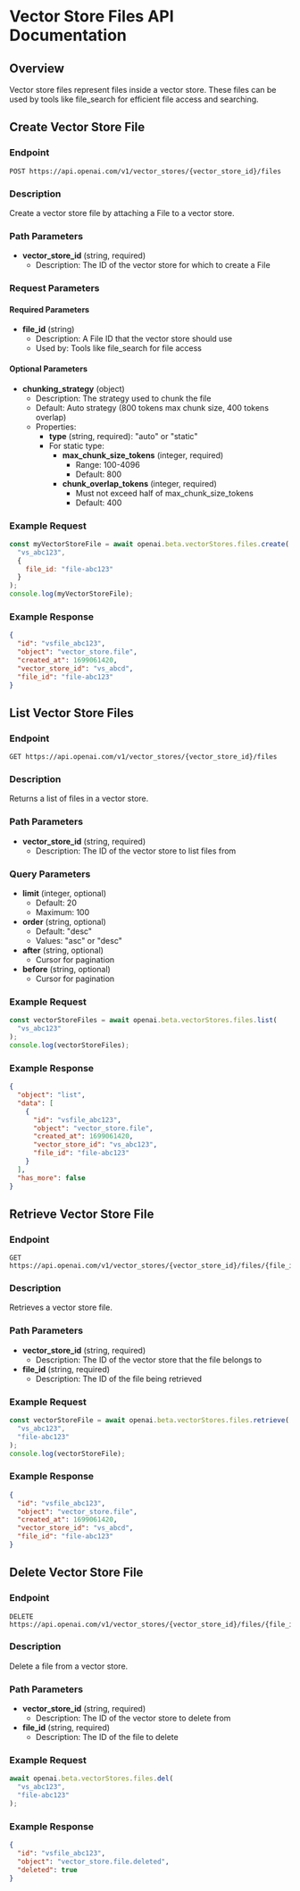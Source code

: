 # Vector Store Files API Documentation

## Overview
Vector store files represent files inside a vector store. These files can be used by tools like file_search for efficient file access and searching.

## Create Vector Store File
### Endpoint
```
POST https://api.openai.com/v1/vector_stores/{vector_store_id}/files
```

### Description
Create a vector store file by attaching a File to a vector store.

### Path Parameters
- **vector_store_id** (string, required)
  - Description: The ID of the vector store for which to create a File

### Request Parameters
#### Required Parameters
- **file_id** (string)
  - Description: A File ID that the vector store should use
  - Used by: Tools like file_search for file access

#### Optional Parameters
- **chunking_strategy** (object)
  - Description: The strategy used to chunk the file
  - Default: Auto strategy (800 tokens max chunk size, 400 tokens overlap)
  - Properties:
    - **type** (string, required): "auto" or "static"
    - For static type:
      - **max_chunk_size_tokens** (integer, required)
        - Range: 100-4096
        - Default: 800
      - **chunk_overlap_tokens** (integer, required)
        - Must not exceed half of max_chunk_size_tokens
        - Default: 400

### Example Request
```javascript
const myVectorStoreFile = await openai.beta.vectorStores.files.create(
  "vs_abc123",
  {
    file_id: "file-abc123"
  }
);
console.log(myVectorStoreFile);
```

### Example Response
```json
{
  "id": "vsfile_abc123",
  "object": "vector_store.file",
  "created_at": 1699061420,
  "vector_store_id": "vs_abcd",
  "file_id": "file-abc123"
}
```

## List Vector Store Files
### Endpoint
```
GET https://api.openai.com/v1/vector_stores/{vector_store_id}/files
```

### Description
Returns a list of files in a vector store.

### Path Parameters
- **vector_store_id** (string, required)
  - Description: The ID of the vector store to list files from

### Query Parameters
- **limit** (integer, optional)
  - Default: 20
  - Maximum: 100
- **order** (string, optional)
  - Default: "desc"
  - Values: "asc" or "desc"
- **after** (string, optional)
  - Cursor for pagination
- **before** (string, optional)
  - Cursor for pagination

### Example Request
```javascript
const vectorStoreFiles = await openai.beta.vectorStores.files.list(
  "vs_abc123"
);
console.log(vectorStoreFiles);
```

### Example Response
```json
{
  "object": "list",
  "data": [
    {
      "id": "vsfile_abc123",
      "object": "vector_store.file",
      "created_at": 1699061420,
      "vector_store_id": "vs_abc123",
      "file_id": "file-abc123"
    }
  ],
  "has_more": false
}
```

## Retrieve Vector Store File
### Endpoint
```
GET https://api.openai.com/v1/vector_stores/{vector_store_id}/files/{file_id}
```

### Description
Retrieves a vector store file.

### Path Parameters
- **vector_store_id** (string, required)
  - Description: The ID of the vector store that the file belongs to
- **file_id** (string, required)
  - Description: The ID of the file being retrieved

### Example Request
```javascript
const vectorStoreFile = await openai.beta.vectorStores.files.retrieve(
  "vs_abc123",
  "file-abc123"
);
console.log(vectorStoreFile);
```

### Example Response
```json
{
  "id": "vsfile_abc123",
  "object": "vector_store.file",
  "created_at": 1699061420,
  "vector_store_id": "vs_abcd",
  "file_id": "file-abc123"
}
```

## Delete Vector Store File
### Endpoint
```
DELETE https://api.openai.com/v1/vector_stores/{vector_store_id}/files/{file_id}
```

### Description
Delete a file from a vector store.

### Path Parameters
- **vector_store_id** (string, required)
  - Description: The ID of the vector store to delete from
- **file_id** (string, required)
  - Description: The ID of the file to delete

### Example Request
```javascript
await openai.beta.vectorStores.files.del(
  "vs_abc123",
  "file-abc123"
);
```

### Example Response
```json
{
  "id": "vsfile_abc123",
  "object": "vector_store.file.deleted",
  "deleted": true
}